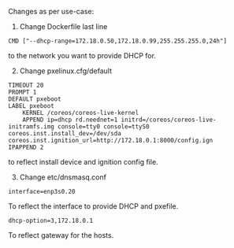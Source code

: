 Changes as per use-case:

1. Change Dockerfile last line 

```
CMD ["--dhcp-range=172.18.0.50,172.18.0.99,255.255.255.0,24h"] 
```

to the network you want to provide DHCP for.

2. Change pxelinux.cfg/default

```
TIMEOUT 20
PROMPT 1
DEFAULT pxeboot
LABEL pxeboot
    KERNEL /coreos/coreos-live-kernel
    APPEND ip=dhcp rd.neednet=1 initrd=/coreos/coreos-live-initramfs.img console=tty0 console=ttyS0 coreos.inst.install_dev=/dev/sda coreos.inst.ignition_url=http://172.18.0.1:8000/config.ign
IPAPPEND 2
```

to reflect install device and ignition config file.

3. Change etc/dnsmasq.conf 

```
interface=enp3s0.20
```

To reflect the interface to provide DHCP and pxefile.

```
dhcp-option=3,172.18.0.1
```

To reflect gateway for the hosts.




